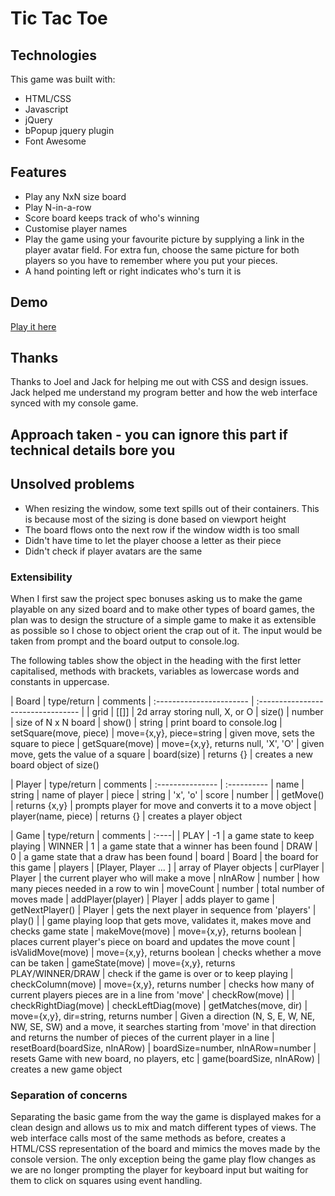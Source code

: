 # Tic Tac Toe

## Technologies

This game was built with:

* HTML/CSS
* Javascript
* jQuery
* bPopup jquery plugin
* Font Awesome

## Features

* Play any NxN size board
* Play N-in-a-row
* Score board keeps track of who's winning
* Customise player names
* Play the game using your favourite picture by supplying a link in the player avatar field. For extra fun, choose the same picture for both players so you have to remember where you put your pieces.
* A hand pointing left or right indicates who's turn it is

## Demo

[Play it here](http://timiscoding.github.io/tictactoe)

## Thanks

Thanks to Joel and Jack for helping me out with CSS and design issues. Jack helped me understand my program better and how the web interface synced with my console game.

## Approach taken - you can ignore this part if technical details bore you

## Unsolved problems

* When resizing the window, some text spills out of their containers. This is because most of the sizing is done based on viewport height
* The board flows onto the next row if the window width is too small
* Didn't have time to let the player choose a letter as their piece
* Didn't check if player avatars are the same


### Extensibility

When I first saw the project spec bonuses asking us to make the game playable on any sized board and to make other types of board games, the plan was to design the structure of a simple game to make it as extensible as possible so I chose to object orient the crap out of it. The input would be taken from prompt and the board output to console.log.

The following tables show the object in the heading with the first letter capitalised, methods with brackets, variables as lowercase words and constants in uppercase.

| Board                    | type/return                        | comments
| :----------------------- | :--------------------------------- |
| grid                     | [[]]                               | 2d array storing null, X, or O
| size()                   | number                             | size of N x N board
| show()                   | string                             | print board to console.log
| setSquare(move, piece)   | move={x,y}, piece=string           | given move, sets the square to piece
| getSquare(move)          | move={x,y}, returns null, 'X', 'O' | given move, gets the value of a square
| board(size)              | returns {}                         | creates a new board object of size()

| Player           | type/return | comments
| :--------------- | :----------
| name             | string | name of player
| piece            | string | 'x', 'o'
| score            | number |
| getMove()        | returns {x,y} | prompts player for move and converts it to a move object
| player(name, piece) | returns {} | creates a player object

| Game | type/return | comments
| :----|
| PLAY | -1 | a game state to keep playing
| WINNER | 1 | a game state that a winner has been found
| DRAW | 0 | a game state that a draw has been found
| board | Board | the board for this game
| players | [Player, Player ... ] | array of Player objects
| curPlayer | Player | the current player who will make a move
| nInARow | number | how many pieces needed in a row to win
| moveCount | number | total number of moves made
| addPlayer(player) | Player | adds player to game
| getNextPlayer() | Player | gets the next player in sequence from 'players'
| play() | | game playing loop that gets move, validates it, makes move and checks game state
| makeMove(move) | move={x,y}, returns boolean | places current player's piece on board and updates the move count
| isValidMove(move) | move={x,y}, returns boolean | checks whether a move can be taken
| gameState(move) | move={x,y}, returns PLAY/WINNER/DRAW | check if the game is over or to keep playing
| checkColumn(move) | move={x,y}, returns number | checks how many of current players pieces are in a line from 'move'
| checkRow(move) |
| checkRightDiag(move)
| checkLeftDiag(move)
| getMatches(move, dir) | move={x,y}, dir=string, returns number | Given a direction (N, S, E, W, NE, NW, SE, SW) and a move, it searches starting from 'move' in that direction and returns the number of pieces of the current player in a line
| resetBoard(boardSize, nInARow) | boardSize=number, nInARow=number | resets Game with new board, no players, etc
| game(boardSize, nInARow) | creates a new game object

### Separation of concerns

Separating the basic game from the way the game is displayed makes for a clean design and allows us to mix and match different types of views. The web interface calls most of the same methods as before, creates a HTML/CSS representation of the board and mimics the moves made by the console version. The only exception being the game play flow changes as we are no longer prompting the player for keyboard input but waiting for them to click on squares using event handling.


